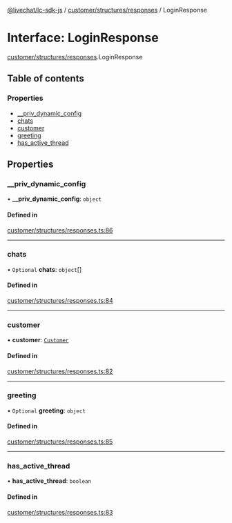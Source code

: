 [@livechat/lc-sdk-js](../README.md) / [customer/structures/responses](../modules/customer_structures_responses.md) / LoginResponse

# Interface: LoginResponse

[customer/structures/responses](../modules/customer_structures_responses.md).LoginResponse

## Table of contents

### Properties

- [\_\_priv\_dynamic\_config](customer_structures_responses.LoginResponse.md#__priv_dynamic_config)
- [chats](customer_structures_responses.LoginResponse.md#chats)
- [customer](customer_structures_responses.LoginResponse.md#customer)
- [greeting](customer_structures_responses.LoginResponse.md#greeting)
- [has\_active\_thread](customer_structures_responses.LoginResponse.md#has_active_thread)

## Properties

### \_\_priv\_dynamic\_config

• **\_\_priv\_dynamic\_config**: `object`

#### Defined in

[customer/structures/responses.ts:86](https://github.com/livechat/lc-sdk-js/blob/1fa827f/src/customer/structures/responses.ts#L86)

___

### chats

• `Optional` **chats**: `object`[]

#### Defined in

[customer/structures/responses.ts:84](https://github.com/livechat/lc-sdk-js/blob/1fa827f/src/customer/structures/responses.ts#L84)

___

### customer

• **customer**: [`Customer`](customer_structures_users.Customer.md)

#### Defined in

[customer/structures/responses.ts:82](https://github.com/livechat/lc-sdk-js/blob/1fa827f/src/customer/structures/responses.ts#L82)

___

### greeting

• `Optional` **greeting**: `object`

#### Defined in

[customer/structures/responses.ts:85](https://github.com/livechat/lc-sdk-js/blob/1fa827f/src/customer/structures/responses.ts#L85)

___

### has\_active\_thread

• **has\_active\_thread**: `boolean`

#### Defined in

[customer/structures/responses.ts:83](https://github.com/livechat/lc-sdk-js/blob/1fa827f/src/customer/structures/responses.ts#L83)
